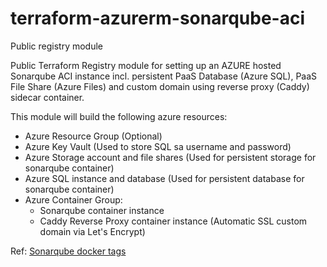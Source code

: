 # terraform-azurerm-sonarqube-aci
Public registry module

Public Terraform Registry module for setting up an AZURE hosted Sonarqube ACI instance incl. persistent PaaS Database (Azure SQL), PaaS File Share (Azure Files) and custom domain using reverse proxy (Caddy) sidecar container.

This module will build the following azure resources:

- Azure Resource Group (Optional)
- Azure Key Vault (Used to store SQL sa username and password)
- Azure Storage account and file shares (Used for persistent storage for sonarqube container)
- Azure SQL instance and database (Used for persistent database for sonarqube container)
- Azure Container Group:
  - Sonarqube container instance
  - Caddy Reverse Proxy container instance (Automatic SSL custom domain via Let's Encrypt)

Ref: [Sonarqube docker tags](https://hub.docker.com/_/sonarqube)
